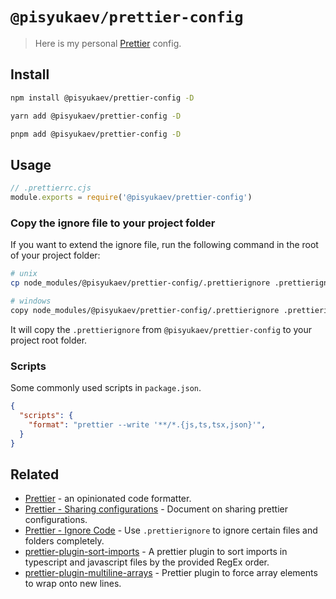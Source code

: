 # `@pisyukaev/prettier-config`

> Here is my personal [Prettier](https://prettier.io) config.

## Install

```sh
npm install @pisyukaev/prettier-config -D
```

```sh
yarn add @pisyukaev/prettier-config -D
```

```sh
pnpm add @pisyukaev/prettier-config -D
```

## Usage

```js
// .prettierrc.cjs
module.exports = require('@pisyukaev/prettier-config')
```

### Copy the ignore file to your project folder

If you want to extend the ignore file, run the following command in the root of your project folder:

```bash
# unix
cp node_modules/@pisyukaev/prettier-config/.prettierignore .prettierignore

# windows
copy node_modules/@pisyukaev/prettier-config/.prettierignore .prettierignore
```

It will copy the `.prettierignore` from `@pisyukaev/prettier-config` to your project root folder.

### Scripts

Some commonly used scripts in `package.json`.

```json
{
  "scripts": {
    "format": "prettier --write '**/*.{js,ts,tsx,json}'",
  }
}
```

## Related

- [Prettier](https://github.com/prettier/prettier) - an opinionated code formatter.
- [Prettier - Sharing configurations](https://prettier.io/docs/en/configuration.html#sharing-configurations) - Document on sharing prettier configurations.
- [Prettier - Ignore Code](https://prettier.io/docs/en/ignore.html) - Use `.prettierignore` to ignore certain files and folders completely.
- [prettier-plugin-sort-imports](https://github.com/ianvs/prettier-plugin-sort-imports) - A prettier plugin to sort imports in typescript and javascript files by the provided RegEx order.
- [prettier-plugin-multiline-arrays](https://github.com/electrovir/prettier-plugin-multiline-arrays) - Prettier plugin to force array elements to wrap onto new lines.
